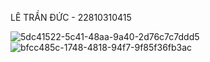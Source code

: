 LÊ TRẦN ĐỨC - 22810310415

![5dc41522-5c41-48aa-9a40-2d76c7c7ddd5](https://github.com/user-attachments/assets/29e05f47-81cd-4fa6-906d-d72e4bb70a81)
![bfcc485c-1748-4818-94f7-9f85f36fb3ac](https://github.com/user-attachments/assets/39f8420f-1358-4000-8dd8-e5d108ff83b3)
